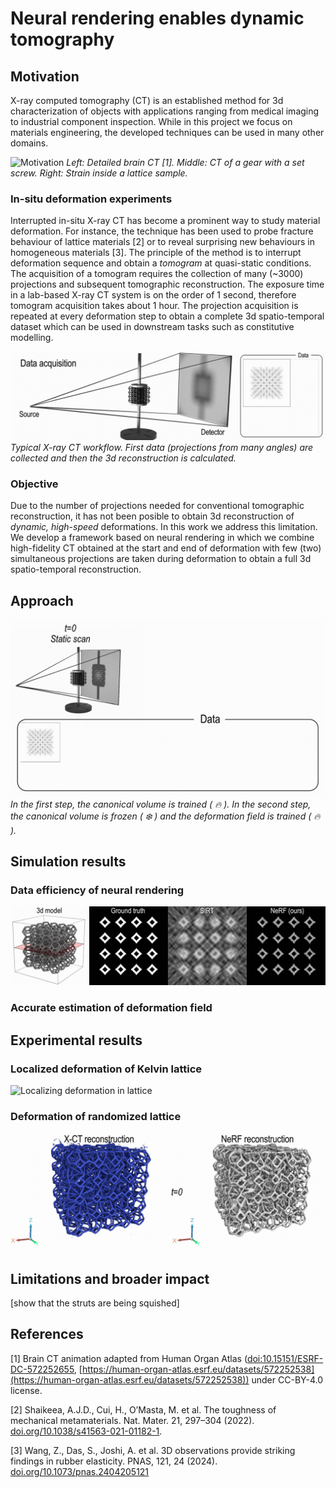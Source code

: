 # Neural rendering enables dynamic tomography

## Motivation

X-ray computed tomography (CT) is an established method for 3d characterization of objects with applications ranging from medical imaging to industrial component inspection.
While in this project we focus on materials engineering, the developed techniques can be used in many other domains.

![Motivation](https://github.com/Neural-Xray/nerfxray/blob/main/assets/motivation.gif?raw=true)
_Left: Detailed brain CT [1]. Middle: CT of a gear with a set screw. Right: Strain inside a lattice sample._

### In-situ deformation experiments

Interrupted in-situ X-ray CT has become a prominent way to study material deformation.
For instance, the technique has been used to probe fracture behaviour of lattice materials [2] or to reveal surprising new behaviours in homogeneous materials [3].
The principle of the method is to interrupt deformation sequence and obtain a _tomogram_ at quasi-static conditions.
The acquisition of a tomogram requires the collection of many (~3000) projections and subsequent tomographic reconstruction.
The exposure time in a lab-based X-ray CT system is on the order of 1 second, therefore tomogram acquisition takes about 1 hour.
The projection acquisition is repeated at every deformation step to obtain a complete 3d spatio-temporal dataset which can be used in downstream tasks such as constitutive modelling.

![CT acquisition](https://github.com/Neural-Xray/nerfxray/blob/main/assets/insitu.gif?raw=true)
_Typical X-ray CT workflow. First data (projections from many angles) are collected and then the 3d reconstruction is calculated._

### Objective

Due to the number of projections needed for conventional tomographic reconstruction, it has not been posible to obtain 3d reconstruction of _dynamic, high-speed_ deformations.
In this work we address this limitation.
We develop a framework based on neural rendering in which we combine high-fidelity CT obtained at the start and end of deformation with few (two) simultaneous projections are taken during deformation to obtain a full 3d spatio-temporal reconstruction.

## Approach

![Illustration of framework](https://github.com/Neural-Xray/nerfxray/blob/main/assets/framework.gif?raw=true)
_In the first step, the canonical volume is trained ( :fire: ). In the second step, the canonical volume is frozen ( :snowflake: ) and the deformation field is trained ( :fire: )._

## Simulation results

### Data efficiency of neural rendering

![Data efficiency of neural rendering](https://github.com/Neural-Xray/nerfxray/blob/main/assets/efficiency.gif?raw=true)

### Accurate estimation of deformation field

## Experimental results

### Localized deformation of Kelvin lattice

![Localizing deformation in lattice](https://github.com/Neural-Xray/nerfxray/blob/main/assets/localized.gif?raw=true)

### Deformation of randomized lattice

![Randomized lattice](https://github.com/Neural-Xray/nerfxray/blob/main/assets/randomized.gif?raw=true)

## Limitations and broader impact

[show that the struts are being squished]

## References

[1] Brain CT animation adapted from Human Organ Atlas ([doi:10.15151/ESRF-DC-572252655](http://doi.org/10.15151/ESRF-DC-572252655), [https://human-organ-atlas.esrf.eu/datasets/572252538](https://human-organ-atlas.esrf.eu/datasets/572252538)) under CC-BY-4.0 license.

[2] Shaikeea, A.J.D., Cui, H., O’Masta, M. et al. The toughness of mechanical metamaterials. Nat. Mater. 21, 297–304 (2022). [doi.org/10.1038/s41563-021-01182-1](https://doi.org/10.1038/s41563-021-01182-1).

[3] Wang, Z., Das, S., Joshi, A. et al. 3D observations provide striking findings in rubber elasticity. PNAS, 121, 24 (2024). [doi.org/10.1073/pnas.2404205121](https://doi.org/10.1073/pnas.2404205121)
